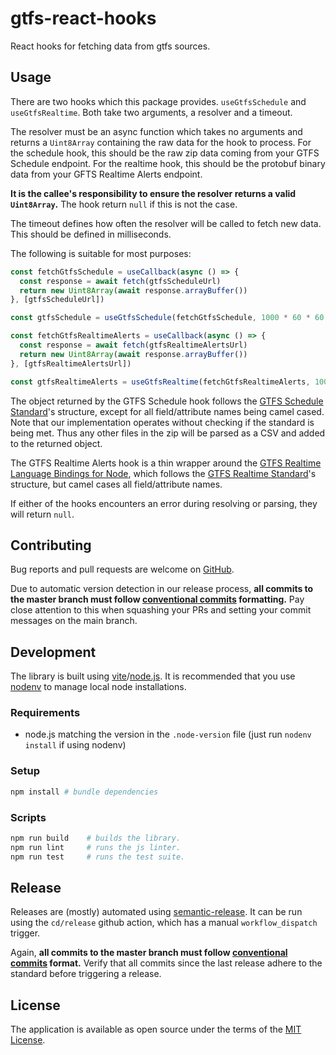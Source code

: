 # gtfs-react-hooks

React hooks for fetching data from gtfs sources.

## Usage

There are two hooks which this package provides. `useGtfsSchedule` and `useGtfsRealtime`. Both take two arguments, a resolver and a timeout.

The resolver must be an async function which takes no arguments and returns a `Uint8Array` containing the raw data for the hook to process.
For the schedule hook, this should be the raw zip data coming from your GTFS Schedule endpoint.
For the realtime hook, this should be the protobuf binary data from your GFTS Realtime Alerts endpoint.

**It is the callee's responsibility to ensure the resolver returns a valid `Uint8Array`.** The hook return `null` if this is not the case.

The timeout defines how often the resolver will be called to fetch new data. This should be defined in milliseconds.

The following is suitable for most purposes:
```js
const fetchGtfsSchedule = useCallback(async () => {
  const response = await fetch(gtfsScheduleUrl)
  return new Uint8Array(await response.arrayBuffer())
}, [gtfsScheduleUrl])

const gtfsSchedule = useGtfsSchedule(fetchGtfsSchedule, 1000 * 60 * 60 * 24)

const fetchGtfsRealtimeAlerts = useCallback(async () => {
  const response = await fetch(gtfsRealtimeAlertsUrl)
  return new Uint8Array(await response.arrayBuffer())
}, [gtfsRealtimeAlertsUrl])

const gtfsRealtimeAlerts = useGtfsRealtime(fetchGtfsRealtimeAlerts, 1000 * 30)
```

The object returned by the GTFS Schedule hook follows the [GTFS Schedule Standard][gtfs-schedule-standard]'s structure, except for all field/attribute names being camel cased. Note that our implementation
operates without checking if the standard is being met. Thus any other files in the zip will be parsed as a CSV and added to the returned object.

The GTFS Realtime Alerts hook is a thin wrapper around the [GTFS Realtime Language Bindings for Node][gtfs-realtime-node], which follows the [GTFS Realtime Standard][gtfs-realtime-standard]'s structure,
but camel cases all field/attribute names.

If either of the hooks encounters an error during resolving or parsing, they will return `null`.

## Contributing

Bug reports and pull requests are welcome on [GitHub][github].

Due to automatic version detection in our release process, **all commits to the master branch must follow
[conventional commits][conventional-commits] formatting.** Pay close attention to this when squashing your PRs and
setting your commit messages on the main branch.

## Development

The library is built using [vite][vite]/[node.js][nodejs]. It is recommended that you use
[nodenv][nodenv] to manage local node installations.

### Requirements

- node.js matching the version in the `.node-version` file (just run `nodenv install` if using nodenv)

### Setup

```sh
npm install # bundle dependencies
```

### Scripts

```sh
npm run build    # builds the library.
npm run lint     # runs the js linter.
npm run test     # runs the test suite.
```

## Release

Releases are (mostly) automated using [semantic-release][semantic-release]. It can be run using the `cd/release` github
action, which has a manual `workflow_dispatch` trigger.

Again, **all commits to the master branch must follow [conventional commits][conventional-commits] format.** Verify
that all commits since the last release adhere to the standard before triggering a release.

## License

The application is available as open source under the terms of the [MIT License](license).

[conventional-commits]: https://www.conventionalcommits.org/en/v1.0.0/#summary
[github]: https://github.com/umts/gtfs-react-hooks
[gtfs-realtime-node]: https://gtfs.org/documentation/realtime/language-bindings/nodejs/
[gtfs-realtime-standard]: https://gtfs.org/documentation/realtime/reference/
[gtfs-schedule-standard]: https://gtfs.org/documentation/schedule/reference/
[license]: https://opensource.org/licenses/MIT
[nodejs]: https://nodejs.org
[nodenv]: https://github.com/nodenv/nodenv
[npm]: https://www.npmjs.com
[semantic-release]: https://github.com/semantic-release/semantic-release
[vite]: https://vitejs.dev
